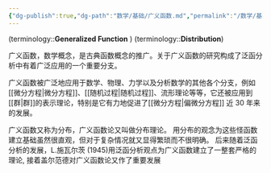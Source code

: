 ```yaml
---
{"dg-publish":true,"dg-path":"数学/基础/广义函数.md","permalink":"/数学/基础/广义函数/","dgPassFrontmatter":true,"noteIcon":"","created":"2024-05-21T15:20:28.189+08:00","updated":"2025-04-12T17:38:31.264+08:00"}
---
```


(terminology::**Generalized Function** )   (terminology::**Distribution**)

广义函数，数学概念，是古典函数概念的推广。关于广义函数的研究构成了泛函分析中有着广泛应用的一个重要分支。

广义函数被广泛地应用于数学、物理、力学以及分析数学的其他各个分支，例如[[微分方程\|微分方程]]、[[随机过程\|随机过程]]、流形理论等等，它还被应用到[[群\|群]]的表示理论，特别是它有力地促进了[[微分方程\|偏微分方程]] 近 30 年来的发展。

广义函数又称为分布，广义函数论又叫做分布理论。
用分布的观念为这些怪函数建立基础虽然很直观，但对于复杂情况就又显得繁琐而不很明确。
后来随着泛函分析的发展，L.施瓦尔茨 (1945)用泛函分析观点为广义函数建立了一整套严格的理论, 接着盖尔范德对广义函数论又作了重要发展




